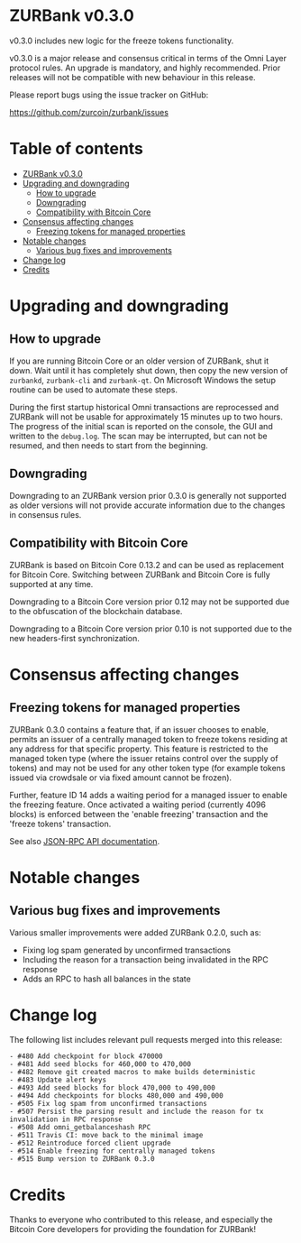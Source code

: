 ZURBank v0.3.0
===================

v0.3.0 includes new logic for the freeze tokens functionality.

v0.3.0 is a major release and consensus critical in terms of the Omni Layer protocol rules.  An upgrade is mandatory, and highly recommended.  Prior releases will not be compatible with new behaviour in this release.

Please report bugs using the issue tracker on GitHub:

  https://github.com/zurcoin/zurbank/issues

Table of contents
=================

- [ZURBank v0.3.0](#omni-core-v030)
- [Upgrading and downgrading](#upgrading-and-downgrading)
  - [How to upgrade](#how-to-upgrade)
  - [Downgrading](#downgrading)
  - [Compatibility with Bitcoin Core](#compatibility-with-zurcoin-core)
- [Consensus affecting changes](#consensus-affecting-changes)
    - [Freezing tokens for managed properties](#freezing-tokens-for-managed-properties)
- [Notable changes](#notable-changes)
  - [Various bug fixes and improvements](#various-bug-fixes-and-improvements)
- [Change log](#change-log)
- [Credits](#credits)

Upgrading and downgrading
=========================

How to upgrade
--------------

If you are running Bitcoin Core or an older version of ZURBank, shut it down. Wait until it has completely shut down, then copy the new version of `zurbankd`, `zurbank-cli` and `zurbank-qt`. On Microsoft Windows the setup routine can be used to automate these steps.

During the first startup historical Omni transactions are reprocessed and ZURBank will not be usable for approximately 15 minutes up to two hours. The progress of the initial scan is reported on the console, the GUI and written to the `debug.log`. The scan may be interrupted, but can not be resumed, and then needs to start from the beginning.

Downgrading
-----------

Downgrading to an ZURBank version prior 0.3.0 is generally not supported as older versions will not provide accurate information due to the changes in consensus rules.

Compatibility with Bitcoin Core
-------------------------------

ZURBank is based on Bitcoin Core 0.13.2 and can be used as replacement for Bitcoin Core. Switching between ZURBank and Bitcoin Core is fully supported at any time.

Downgrading to a Bitcoin Core version prior 0.12 may not be supported due to the obfuscation of the blockchain database.

Downgrading to a Bitcoin Core version prior 0.10 is not supported due to the new headers-first synchronization.

Consensus affecting changes
===========================

Freezing tokens for managed properties
--------------------------------------

ZURBank 0.3.0 contains a feature that, if an issuer chooses to enable, permits an issuer of a centrally managed token to freeze tokens residing at any address for that specific property.  This feature is restricted to the managed token type (where the issuer retains control over the supply of tokens) and may not be used for any other token type (for example tokens issued via crowdsale or via fixed amount cannot be frozen).

Further, feature ID 14 adds a waiting period for a managed issuer to enable the freezing feature.  Once activated a waiting period (currently 4096 blocks) is enforced between the 'enable freezing' transaction and the 'freeze tokens' transaction.

See also [JSON-RPC API documentation](https://github.com/zurcoin/zurbank/blob/master/src/zurbank/doc/rpc-api.md).

Notable changes
===============

Various bug fixes and improvements
----------------------------------

Various smaller improvements were added ZURBank 0.2.0, such as:

- Fixing log spam generated by unconfirmed transactions
- Including the reason for a transaction being invalidated in the RPC response
- Adds an RPC to hash all balances in the state

Change log
==========

The following list includes relevant pull requests merged into this release:
```
- #480 Add checkpoint for block 470000
- #481 Add seed blocks for 460,000 to 470,000
- #482 Remove git created macros to make builds deterministic
- #483 Update alert keys
- #493 Add seed blocks for block 470,000 to 490,000
- #494 Add checkpoints for blocks 480,000 and 490,000
- #505 Fix log spam from unconfirmed transactions
- #507 Persist the parsing result and include the reason for tx invalidation in RPC response
- #508 Add omni_getbalanceshash RPC
- #511 Travis CI: move back to the minimal image
- #512 Reintroduce forced client upgrade
- #514 Enable freezing for centrally managed tokens
- #515 Bump version to ZURBank 0.3.0
```

Credits
=======

Thanks to everyone who contributed to this release, and especially the Bitcoin Core developers for providing the foundation for ZURBank!

